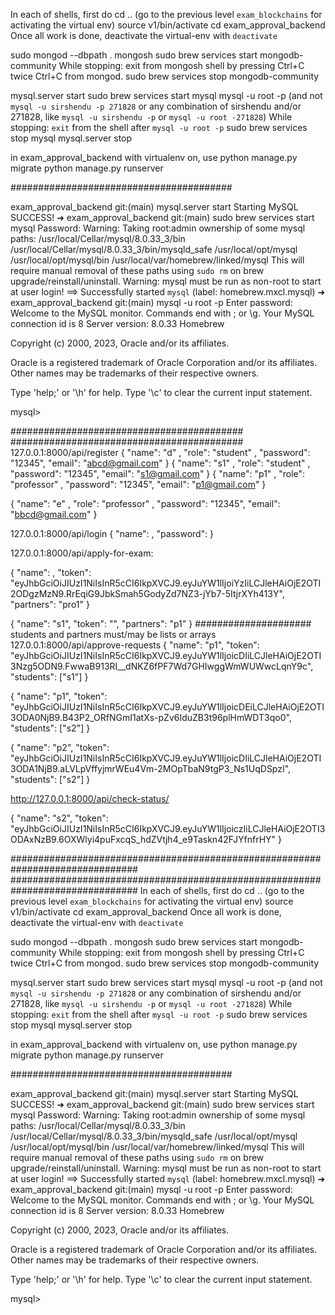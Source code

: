 In each of shells, first do
cd .. (go to the previous level ```exam_blockchains``` for activating the virtual env)
source v1/bin/activate
cd exam_approval_backend
Once all work is done, deactivate the virtual-env with ```deactivate```


sudo mongod --dbpath .
mongosh
sudo brew services start mongodb-community
While stopping:
exit from mongosh shell by pressing Ctrl+C twice
Ctrl+C from mongod.
sudo brew services stop mongodb-community

mysql.server start
sudo brew services start mysql
mysql -u root -p (and not ```mysql -u sirshendu -p 271828``` or any combination of sirshendu and/or 271828, like ```mysql -u sirshendu -p```  or ```mysql -u root -271828```)
While stopping:
```exit``` from the shell after ```mysql -u root -p```
sudo brew services stop mysql
mysql.server stop

in exam_approval_backend with virtualenv on, use
python manage.py migrate
python manage.py runserver


########################################

exam_approval_backend git:(main) mysql.server start
Starting MySQL
 SUCCESS!
➜  exam_approval_backend git:(main) sudo brew services start mysql
Password:
Warning: Taking root:admin ownership of some mysql paths:
  /usr/local/Cellar/mysql/8.0.33_3/bin
  /usr/local/Cellar/mysql/8.0.33_3/bin/mysqld_safe
  /usr/local/opt/mysql
  /usr/local/opt/mysql/bin
  /usr/local/var/homebrew/linked/mysql
This will require manual removal of these paths using `sudo rm` on
brew upgrade/reinstall/uninstall.
Warning: mysql must be run as non-root to start at user login!
==> Successfully started `mysql` (label: homebrew.mxcl.mysql)
➜  exam_approval_backend git:(main) mysql -u root -p
Enter password:
Welcome to the MySQL monitor.  Commands end with ; or \g.
Your MySQL connection id is 8
Server version: 8.0.33 Homebrew

Copyright (c) 2000, 2023, Oracle and/or its affiliates.

Oracle is a registered trademark of Oracle Corporation and/or its
affiliates. Other names may be trademarks of their respective
owners.

Type 'help;' or '\h' for help. Type '\c' to clear the current input statement.

mysql>


##########################################
##########################################
127.0.0.1:8000/api/register
{
    "name": "d" ,
    "role": "student" ,
    "password": "12345",
    "email": "abcd@gmail.com"
}
{
    "name": "s1" ,
    "role": "student" ,
    "password": "12345",
    "email": "s1@gmail.com"
}
{
    "name": "p1" ,
    "role": "professor" ,
    "password": "12345",
    "email": "p1@gmail.com"
}

{
    "name": "e" ,
    "role": "professor" ,
    "password": "12345",
    "email": "bbcd@gmail.com"
}


127.0.0.1:8000/api/login
{
    "name":  ,
    "password":
}


127.0.0.1:8000/api/apply-for-exam:

{
    "name": ,
    "token": "eyJhbGciOiJIUzI1NiIsInR5cCI6IkpXVCJ9.eyJuYW1lIjoiYzIiLCJleHAiOjE2OTI2ODgzMzN9.RrEqiG9JbkSmah5GodyZd7NZ3-jYb7-5ItjrXYh413Y",
    "partners": "pro1"
}

{
    "name": "s1",
    "token": "",
    "partners": "p1"
}
##################### students and partners must/may be lists or arrays
127.0.0.1:8000/api/approve-requests
{
    "name": "p1",
    "token": "eyJhbGciOiJIUzI1NiIsInR5cCI6IkpXVCJ9.eyJuYW1lIjoicDIiLCJleHAiOjE2OTI3Nzg5ODN9.FwwaB913RI__dNKZ6fPF7Wd7GHIwggWmWUWwcLqnY9c",
    "students": ["s1"]
}

{
"name": "p1",
"token": "eyJhbGciOiJIUzI1NiIsInR5cCI6IkpXVCJ9.eyJuYW1lIjoicDEiLCJleHAiOjE2OTI3ODA0NjB9.B43P2_ORfNGmI1atXs-pZv6IduZB3t96plHmWDT3qo0",
"students": ["s2"]
}

{
"name": "p2",
"token": "eyJhbGciOiJIUzI1NiIsInR5cCI6IkpXVCJ9.eyJuYW1lIjoicDIiLCJleHAiOjE2OTI3ODA1NjB9.aLVLpVffyjmrWEu4Vm-2MOpTbaN9tgP3_Ns1UqDSpzI",
"students": ["s2"]
}

http://127.0.0.1:8000/api/check-status/

{
    "name": "s2",
    "token": "eyJhbGciOiJIUzI1NiIsInR5cCI6IkpXVCJ9.eyJuYW1lIjoiczIiLCJleHAiOjE2OTI3ODAxNzB9.6OXWlyi4puFxcqS_hdZVtjh4_e9Taskn42FJYfnfrHY"
}



###############################################################################
###############################################################################
In each of shells, first do
cd .. (go to the previous level ```exam_blockchains``` for activating the virtual env)
source v1/bin/activate
cd exam_approval_backend
Once all work is done, deactivate the virtual-env with ```deactivate```


sudo mongod --dbpath .
mongosh
sudo brew services start mongodb-community
While stopping:
exit from mongosh shell by pressing Ctrl+C twice
Ctrl+C from mongod.
sudo brew services stop mongodb-community

mysql.server start
sudo brew services start mysql
mysql -u root -p (and not ```mysql -u sirshendu -p 271828``` or any combination of sirshendu and/or 271828, like ```mysql -u sirshendu -p```  or ```mysql -u root -271828```)
While stopping:
```exit``` from the shell after ```mysql -u root -p```
sudo brew services stop mysql
mysql.server stop

in exam_approval_backend with virtualenv on, use
python manage.py migrate
python manage.py runserver


########################################

exam_approval_backend git:(main) mysql.server start
Starting MySQL
 SUCCESS!
➜  exam_approval_backend git:(main) sudo brew services start mysql
Password:
Warning: Taking root:admin ownership of some mysql paths:
  /usr/local/Cellar/mysql/8.0.33_3/bin
  /usr/local/Cellar/mysql/8.0.33_3/bin/mysqld_safe
  /usr/local/opt/mysql
  /usr/local/opt/mysql/bin
  /usr/local/var/homebrew/linked/mysql
This will require manual removal of these paths using `sudo rm` on
brew upgrade/reinstall/uninstall.
Warning: mysql must be run as non-root to start at user login!
==> Successfully started `mysql` (label: homebrew.mxcl.mysql)
➜  exam_approval_backend git:(main) mysql -u root -p
Enter password:
Welcome to the MySQL monitor.  Commands end with ; or \g.
Your MySQL connection id is 8
Server version: 8.0.33 Homebrew

Copyright (c) 2000, 2023, Oracle and/or its affiliates.

Oracle is a registered trademark of Oracle Corporation and/or its
affiliates. Other names may be trademarks of their respective
owners.

Type 'help;' or '\h' for help. Type '\c' to clear the current input statement.

mysql>